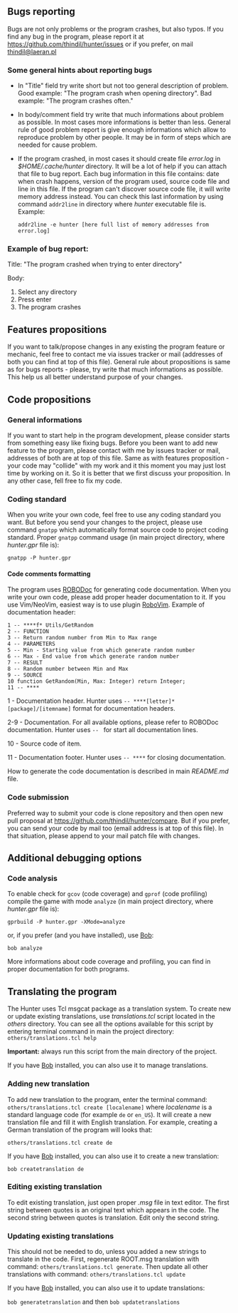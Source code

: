 ## Bugs reporting

Bugs are not only problems or the program crashes, but also typos. If you
find any bug in the program, please report it at
<https://github.com/thindil/hunter/issues> or if you prefer, on mail
<thindil@laeran.pl>

### Some general hints about reporting bugs

- In "Title" field try write short but not too general description of
  problem. Good example: "The program crash when opening directory". Bad
  example: "The program crashes often."
- In body/comment field try write that much informations about problem as
  possible. In most cases more informations is better than less. General rule
  of good problem report is give enough informations which allow to reproduce
  problem by other people. It may be in form of steps which are needed for
  cause problem.
- If the program crashed, in most cases it should create file *error.log* in
  *$HOME/.cache/hunter* directory. It will be a lot of help if you can attach
  that file to bug report. Each bug information in this file contains: date
  when crash happens, version of the program used, source code file and line
  in this file. If the program can't  discover source code file, it will write
  memory address instead. You can check this last information by using command
  `addr2line` in directory where *hunter* executable file is. Example:

  `addr2line -e hunter [here full list of memory addresses from error.log]`

### Example of bug report:

Title: "The program crashed when trying to enter directory"

Body:

1. Select any directory
2. Press enter
3. The program crashes

## Features propositions

If you want to talk/propose changes in any existing the program feature or
mechanic, feel free to contact me via issues tracker or mail (addresses of
both you can find at top of this file). General rule about propositions is
same as for bugs reports - please, try write that much informations as
possible. This help us all better understand purpose of your changes.

## Code propositions

### General informations

If you want to start help in the program development, please consider starts
from something easy like fixing bugs. Before you been want to add new feature
to the program, please contact with me by issues tracker or mail, addresses
of both are at top of this file. Same as with features proposition - your code
may "collide" with my work and it this moment you may just lost time by
working on it. So it is better that we first discuss your proposition. In any
other case, fell free to fix my code.

### Coding standard

When you write your own code, feel free to use any coding standard you want.
But before you send your changes to the project, please use command `gnatpp`
which automatically format source code to project coding standard. Proper
`gnatpp` command usage (in main project directory, where *hunter.gpr* file is):

`gnatpp -P hunter.gpr`

#### Code comments formatting

The program uses [ROBODoc](https://rfsber.home.xs4all.nl/Robo/) for generating
code documentation. When you write your own code, please add proper header
documentation to it. If you use Vim/NeoVim, easiest way is to use plugin
[RoboVim](https://github.com/thindil/robovim). Example of documentation
header:

    1 -- ****f* Utils/GetRandom
    2 -- FUNCTION
    3 -- Return random number from Min to Max range
    4 -- PARAMETERS
    5 -- Min - Starting value from which generate random number
    6 -- Max - End value from which generate random number
    7 -- RESULT
    8 -- Random number between Min and Max
    9 -- SOURCE
    10 function GetRandom(Min, Max: Integer) return Integer;
    11 -- ****

1 - Documentation header. Hunter uses `-- ****[letter]* [package]/[itemname]`
format for documentation headers.

2-9 - Documentation. For all available options, please refer to ROBODoc
documentation. Hunter uses `-- ` for start all documentation lines.

10 - Source code of item.

11 - Documentation footer. Hunter uses `-- ****` for closing documentation.

How to generate the code documentation is described in main *README.md* file.

### Code submission

Preferred way to submit your code is clone repository and then open new pull
proposal at <https://github.com/thindil/hunter/compare>. But if you prefer,
you can send your code by mail too (email address is at top of this file). In
that situation, please append to your mail patch file with changes.

## Additional debugging options

### Code analysis

To enable check for `gcov` (code coverage) and `gprof` (code profiling) compile
the game with mode `analyze` (in main project directory, where *hunter.gpr*
file is):

`gprbuild -P hunter.gpr -XMode=analyze`

or, if you prefer (and you have installed), use [Bob](https://github.com/thindil/bob):

`bob analyze`

More informations about code coverage and profiling, you can find in proper
documentation for both programs.

## Translating the program

The Hunter uses Tcl msgcat package as a translation system. To create new or
update existing translations, use *translations.tcl* script located in the
*others* directory. You can see all the options available for this script by
entering terminal command in main the project directory:
`others/translations.tcl help`


**Important:** always run this script from the main directory of the project.

If you have [Bob](https://github.com/thindil/bob) installed, you can also
use it to manage translations.

### Adding new translation

To add new translation to the program, enter the terminal command:
`others/translations.tcl create [localename]` where *localename* is
a standard language code (for example `de` or `en_US`). It will create a new
translation file and fill it with English translation. For example,
creating a German translation of the program will looks that:

`others/translations.tcl create de`

If you have [Bob](https://github.com/thindil/bob) installed, you can also
use it to create a new translation:

`bob createtranslation de`

### Editing existing translation

To edit existing translation, just open proper *.msg* file in text editor. The
first string between quotes is an original text which appears in the code. The
second string between quotes is translation. Edit only the second string.

### Updating existing translations

This should not be needed to do, unless you added a new strings to translate
in the code. First, regenerate ROOT.msg translation with command:
`others/translations.tcl generate`. Then update all other translations with
command: `others/translations.tcl update`

If you have [Bob](https://github.com/thindil/bob) installed, you can also use
it to update translations:

`bob generatetranslation` and then `bob updatetranslations`
